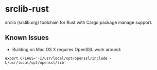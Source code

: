 # srclib-rust
srclib (srclib.org) toolchain for Rust with Cargo package manage support.


## Known Issues

- Building on Mac OS X requires OpenSSL work around:

```
export CFLAGS='-I/usr/local/opt/openssl/include -L/usr/local/opt/openssl/lib'
```
